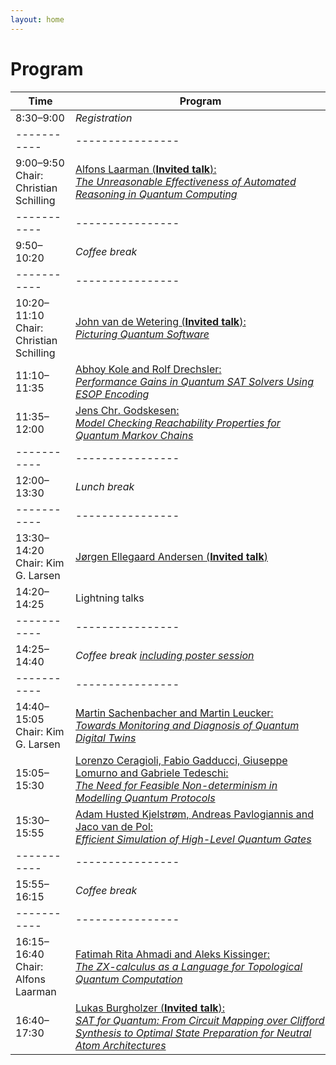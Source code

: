 ```yaml
---
layout: home
---
```


# Program

| <span style="display: inline-block; width:80px">Time</span> | <span style="display: inline-block; width:400px">Program</span> |
|-----------|----------------|
| 8:30–9:00 | *Registration* |
|-----------|----------------|
| 9:00–9:50<br>Chair: Christian Schilling | [Alfons Laarman (**Invited talk**):<br>*The Unreasonable Effectiveness of Automated Reasoning in Quantum Computing*](speakers#alfons-laarman) |
|-----------|----------------|
| 9:50–10:20| *Coffee break* |
|-----------|----------------|
|10:20–11:10<br>Chair: Christian Schilling| [John van de Wetering (**Invited talk**):<br>*Picturing Quantum Software*](speakers#john-van-de-wetering) |
|11:10–11:35| <a href="assets/papers/FMQC_Abhoy_Drechsler.pdf">Abhoy Kole and Rolf Drechsler:<br>*Performance Gains in Quantum SAT Solvers Using ESOP Encoding*</a> |
|11:35–12:00| <a href="assets/papers/FMQC_Godskesen.pdf">Jens Chr. Godskesen:<br>*Model Checking Reachability Properties for Quantum Markov Chains*</a> |
|-----------|----------------|
|12:00–13:30| *Lunch break*  |
|-----------|----------------|
|13:30–14:20<br>Chair: Kim G. Larsen | [Jørgen Ellegaard Andersen (**Invited talk**)](speakers#joergen-ellegaard-andersen) |
|14:20–14:25| Lightning talks |
|-----------|----------------|
|14:25–14:40| *Coffee break <u>including poster session</u>* |
|-----------|----------------|
|14:40–15:05<br>Chair: Kim G. Larsen | <a href="assets/papers/FMQC_Sachenbacher_Leucker.pdf">Martin Sachenbacher and Martin Leucker:<br>*Towards Monitoring and Diagnosis of Quantum Digital Twins*</a> |
|15:05–15:30| <a href="assets/papers/FMQC_Ceragioli_et_al.pdf">Lorenzo Ceragioli, Fabio Gadducci, Giuseppe Lomurno and Gabriele Tedeschi:<br>*The Need for Feasible Non-determinism in Modelling Quantum Protocols*</a> |
|15:30–15:55| <a href="https://arxiv.org/pdf/2507.04337">Adam Husted Kjelstrøm, Andreas Pavlogiannis and Jaco van de Pol:<br>*Efficient Simulation of High-Level Quantum Gates*</a> |
|-----------|----------------|
|15:55–16:15| *Coffee break* |
|-----------|----------------|
|16:15–16:40<br>Chair: Alfons Laarman | <a href="https://arxiv.org/pdf/2211.03855">Fatimah Rita Ahmadi and Aleks Kissinger:<br>*The ZX-calculus as a Language for Topological Quantum Computation*</a> |
|16:40–17:30| [Lukas Burgholzer (**Invited talk**):<br>*SAT for Quantum: From Circuit Mapping over Clifford Synthesis to Optimal State Preparation for Neutral Atom Architectures*](speakers#lukas-burgholzer) |
